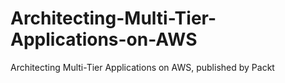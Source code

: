 # Architecting-Multi-Tier-Applications-on-AWS
Architecting Multi-Tier Applications on AWS, published by Packt
